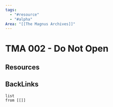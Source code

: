 ```yaml
---
tags:
  - "#resource"
  - "#alpha"
Area: "[[The Magnus Archives]]"
---
```


# TMA 002 - Do Not Open


## Resources


## BackLinks

```dataview
list
from [[]]
```


